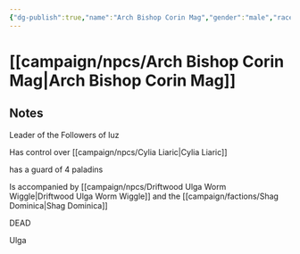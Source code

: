 ```yaml
---
{"dg-publish":true,"name":"Arch Bishop Corin Mag","gender":"male","race":null,"class":null,"level":null,"alignment":null,"background":null,"role":"Arch Bishop","status":"dead","current_location":null,"affiliation":null,"first_appearance":null,"description":null,"tags":["character","npc"],"permalink":"/campaign/npcs/arch-bishop-corin-mag/","dgPassFrontmatter":true,"noteIcon":"","created":"2025-10-26T08:25:57.390-07:00","updated":"2025-10-27T13:36:39.589-07:00"}
---
```


# [[campaign/npcs/Arch Bishop Corin Mag\|Arch Bishop Corin Mag]]

## Notes
Leader of the Followers of Iuz

Has control over [[campaign/npcs/Cylia Liaric\|Cylia Liaric]]

has a guard of 4 paladins

Is accompanied by [[campaign/npcs/Driftwood Ulga Worm Wiggle\|Driftwood Ulga Worm Wiggle]] and the [[campaign/factions/Shag Dominica\|Shag Dominica]] 

DEAD

Ulga 